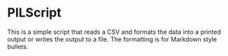 # PILScript

This is a simple script that reads a CSV and formats the data into a printed output or writes the output to a file.
The formatting is for Markdown style bullets.